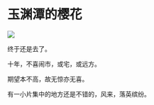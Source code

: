 # 玉渊潭的樱花


![](https://ww4.sinaimg.cn/large/006tNbRwly1feafquavwvj30wu0ih7ip.jpg)

终于还是去了。

十年，不喜闹市，或宅，或远方。

期望本不高，故无惊亦无喜。

有一小片集中的地方还是不错的，风来，落英缤纷。


